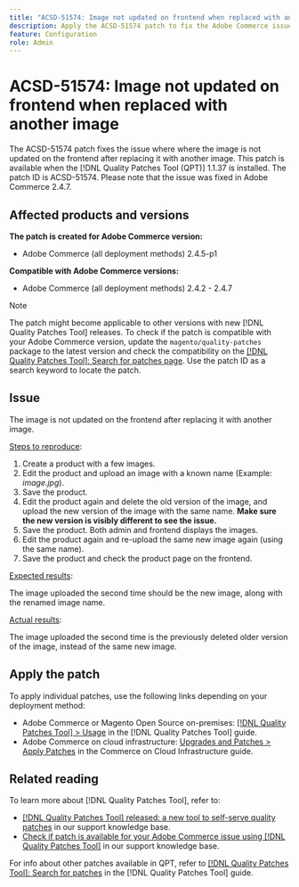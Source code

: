 ```yaml
---
title: "ACSD-51574: Image not updated on frontend when replaced with another image"
description: Apply the ACSD-51574 patch to fix the Adobe Commerce issue where the image is not updated on the frontend after replacing it with another image. 
feature: Configuration
role: Admin
---
```


# ACSD-51574: Image not updated on frontend when replaced with another image 

The ACSD-51574 patch fixes the issue where  where the image is not updated on the frontend after replacing it with another image. This patch is available when the [!DNL Quality Patches Tool (QPT)] 1.1.37 is installed. The patch ID is ACSD-51574. Please note that the issue was fixed in Adobe Commerce 2.4.7.

## Affected products and versions

**The patch is created for Adobe Commerce version:**

* Adobe Commerce (all deployment methods) 2.4.5-p1

**Compatible with Adobe Commerce versions:**

* Adobe Commerce (all deployment methods) 2.4.2 - 2.4.7

>[!NOTE]
>
>The patch might become applicable to other versions with new [!DNL Quality Patches Tool] releases. To check if the patch is compatible with your Adobe Commerce version, update the `magento/quality-patches` package to the latest version and check the compatibility on the [[!DNL Quality Patches Tool]: Search for patches page](https://experienceleague.adobe.com/tools/commerce-quality-patches/index.html). Use the patch ID as a search keyword to locate the patch.

## Issue

The image is not updated on the frontend after replacing it with another image. 

<u>Steps to reproduce</u>:

1. Create a product with a few images.
1. Edit the product and upload an image with a known name (Example: *image.jpg*).
1. Save the product.
1. Edit the product again and delete the old version of the image, and upload the new version of the image with the same name. **Make sure the new version is visibly different to see the issue.**
1. Save the product. Both admin and frontend displays the images.
1. Edit the product again and re-upload the same new image again (using the same name).
1. Save the product and check the product page on the frontend.

<u>Expected results</u>:

The image uploaded the second time should be the new image, along with the renamed image name.

<u>Actual results</u>:

The image uploaded the second time is the previously deleted older version of the image, instead of the same new image.

## Apply the patch

To apply individual patches, use the following links depending on your deployment method:

* Adobe Commerce or Magento Open Source on-premises: [[!DNL Quality Patches Tool] > Usage](https://experienceleague.adobe.com/docs/commerce-operations/tools/quality-patches-tool/usage.html) in the [!DNL Quality Patches Tool] guide.
* Adobe Commerce on cloud infrastructure: [Upgrades and Patches > Apply Patches](https://experienceleague.adobe.com/docs/commerce-cloud-service/user-guide/develop/upgrade/apply-patches.html) in the Commerce on Cloud Infrastructure guide.

## Related reading

To learn more about [!DNL Quality Patches Tool], refer to:

* [[!DNL Quality Patches Tool] released: a new tool to self-serve quality patches](/help/announcements/adobe-commerce-announcements/magento-quality-patches-released-new-tool-to-self-serve-quality-patches.md) in our support knowledge base.
* [Check if patch is available for your Adobe Commerce issue using [!DNL Quality Patches Tool]](/help/support-tools/patches-available-in-qpt-tool/check-patch-for-magento-issue-with-magento-quality-patches.md) in our support knowledge base.

For info about other patches available in QPT, refer to [[!DNL Quality Patches Tool]: Search for patches](https://experienceleague.adobe.com/tools/commerce-quality-patches/index.html) in the [!DNL Quality Patches Tool] guide.